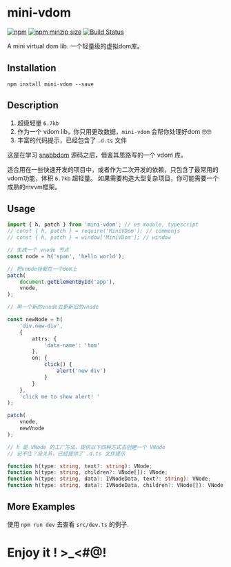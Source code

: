 # mini-vdom

[![npm](https://img.shields.io/npm/v/mini-vdom.svg)](https://www.npmjs.com/package/mini-vdom) [![npm minzip size](https://img.shields.io/bundlephobia/minzip/mini-vdom.svg?label=npm%20minzip%20size)](https://www.npmjs.com/package/mini-vdom) [![Build Status](https://travis-ci.org/shalldie/mini-vdom.svg?branch=master)](https://travis-ci.org/shalldie/mini-vdom)

A mini virtual dom lib. 一个轻量级的虚拟dom库。

## Installation

    npm install mini-vdom --save

## Description

1. 超级轻量 `6.7kb`
2. 作为一个 vdom lib，你只用更改数据，`mini-vdom` 会帮你处理好dom 🤓🤓
3. 丰富的代码提示，已经包含了 `.d.ts` 文件


这是在学习 [snabbdom](https://github.com/snabbdom/snabbdom) 源码之后，借鉴其思路写的一个 vdom 库。

适合用在一些快速开发的项目中，或者作为二次开发的依赖，只包含了最常用的vdom功能，体积 `6.7kb` 超轻量。 如果需要构造大型复杂项目，你可能需要一个成熟的mvvm框架。


## Usage

```ts
import { h, patch } from 'mini-vdom'; // es module, typescript
// const { h, patch } = require('MiniVDom'); // commonjs
// const { h, patch } = window['MiniVDom']; // window

// 生成一个 vnode 节点
const node = h('span', 'hello world');

// 把vnode挂载在一个dom上
patch(
    document.getElementById('app'),
    vnode,
);

// 用一个新的vnode去更新旧的vnode

const newNode = h(
    'div.new-div',
    {
        attrs: {
            'data-name': 'tom'
        },
        on: {
            click() {
                alert('new div')
            }
        }
    },
    'click me to show alert! '
);

patch(
    vnode,
    newVnode
);

```

```ts
// h 是 VNode 的工厂方法，提供以下四种方式去创建一个 VNode
// 记不住？没关系，已经提供了 .d.ts 文件提示

function h(type: string, text?: string): VNode;
function h(type: string, children?: VNode[]): VNode;
function h(type: string, data?: IVNodeData, text?: string): VNode;
function h(type: string, data?: IVNodeData, children?: VNode[]): VNode;
```

## More Examples

使用 `npm run dev` 去查看 `src/dev.ts` 的例子.

# Enjoy it ! >_<#@!
